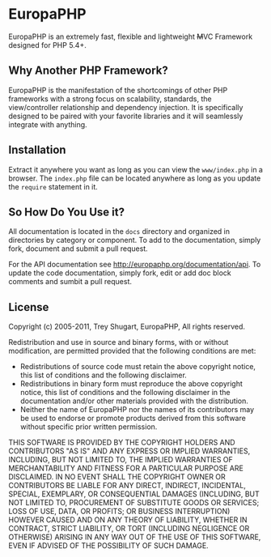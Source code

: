 EuropaPHP
=========

EuropaPHP is an extremely fast, flexible and lightweight <del>M</del>VC Framework designed for PHP 5.4+.

Why Another PHP Framework?
--------------------------

EuropaPHP is the manifestation of the shortcomings of other PHP frameworks with a strong focus on scalability, standards, the view/controller relationship and dependency injection. It is specifically designed to be paired with your favorite libraries and it will seamlessly integrate with anything.

Installation
------------

Extract it anywhere you want as long as you can view the `www/index.php` in a browser. The `index.php` file can be located anywhere as long as you update the `require` statement in it.

So How Do You Use it?
---------------------

All documentation is located in the `docs` directory and organized in directories by category or component. To add to the documentation, simply fork, document and submit a pull request. 

For the API documentation see http://europaphp.org/documentation/api. To update the code documentation, simply fork, edit or add doc block comments and sumbit a pull request.

License
-------

Copyright (c) 2005-2011, Trey Shugart, EuropaPHP, All rights reserved.

Redistribution and use in source and binary forms, with or without modification,
are permitted provided that the following conditions are met:

* Redistributions of source code must retain the above copyright notice,
  this list of conditions and the following disclaimer.
* Redistributions in binary form must reproduce the above copyright notice,
  this list of conditions and the following disclaimer in the documentation
  and/or other materials provided with the distribution.
* Neither the name of EuropaPHP nor the names of its contributors may be 
  used to endorse or promote products derived from this software without 
  specific prior written permission.

THIS SOFTWARE IS PROVIDED BY THE COPYRIGHT HOLDERS AND CONTRIBUTORS "AS IS" AND
ANY EXPRESS OR IMPLIED WARRANTIES, INCLUDING, BUT NOT LIMITED TO, THE IMPLIED
WARRANTIES OF MERCHANTABILITY AND FITNESS FOR A PARTICULAR PURPOSE ARE
DISCLAIMED. IN NO EVENT SHALL THE COPYRIGHT OWNER OR CONTRIBUTORS BE LIABLE FOR
ANY DIRECT, INDIRECT, INCIDENTAL, SPECIAL, EXEMPLARY, OR CONSEQUENTIAL DAMAGES
(INCLUDING, BUT NOT LIMITED TO, PROCUREMENT OF SUBSTITUTE GOODS OR SERVICES;
LOSS OF USE, DATA, OR PROFITS; OR BUSINESS INTERRUPTION) HOWEVER CAUSED AND ON
ANY THEORY OF LIABILITY, WHETHER IN CONTRACT, STRICT LIABILITY, OR TORT
(INCLUDING NEGLIGENCE OR OTHERWISE) ARISING IN ANY WAY OUT OF THE USE OF THIS
SOFTWARE, EVEN IF ADVISED OF THE POSSIBILITY OF SUCH DAMAGE.
